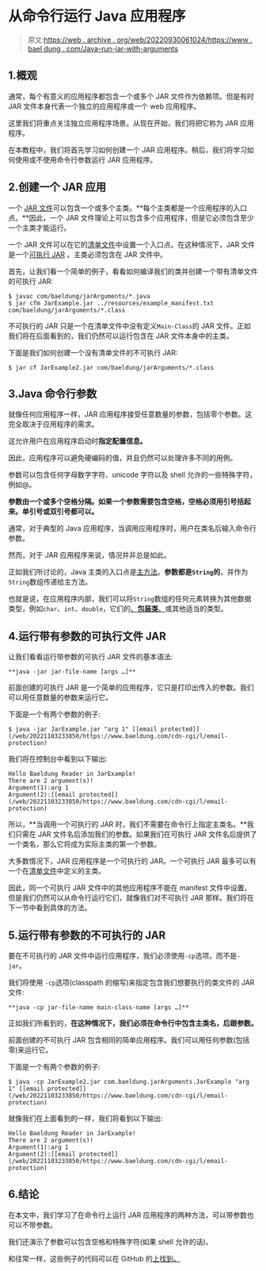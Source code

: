 # 从命令行运行 Java 应用程序

> 原文:[https://web . archive . org/web/20220930061024/https://www . bael dung . com/Java-run-jar-with-arguments](https://web.archive.org/web/20220930061024/https://www.baeldung.com/java-run-jar-with-arguments)

## 1.概观

通常，每个有意义的应用程序都包含一个或多个 JAR 文件作为依赖项。但是有时 JAR 文件本身代表一个独立的应用程序或一个 web 应用程序。

这里我们将重点关注独立应用程序场景。从现在开始，我们将把它称为 JAR 应用程序。

在本教程中，我们将首先学习如何创建一个 JAR 应用程序。稍后，我们将学习如何使用或不使用命令行参数运行 JAR 应用程序。

## 2.创建一个 **JAR** 应用

一个 [JAR 文件](/web/20221103233850/https://www.baeldung.com/java-create-jar)可以包含一个或多个主类。**每个主类都是一个应用程序的入口点。**因此，一个 JAR 文件理论上可以包含多个应用程序，但是它必须包含至少一个主类才能运行。

一个 JAR 文件可以在它的[清单文件](/web/20221103233850/https://www.baeldung.com/java-jar-executable-manifest-main-class)中设置一个入口点。在这种情况下，JAR 文件是一个[可执行 JAR](/web/20221103233850/https://www.baeldung.com/executable-jar-with-maven) 。主类必须包含在 JAR 文件中。

首先，让我们看一个简单的例子，看看如何编译我们的类并创建一个带有清单文件的可执行 JAR:

```
$ javac com/baeldung/jarArguments/*.java
$ jar cfm JarExample.jar ../resources/example_manifest.txt com/baeldung/jarArguments/*.class
```

不可执行的 JAR 只是一个在清单文件中没有定义`Main-Class`的 JAR 文件。正如我们将在后面看到的，我们仍然可以运行包含在 JAR 文件本身中的主类。

下面是我们如何创建一个没有清单文件的不可执行 JAR:

```
$ jar cf JarExample2.jar com/baeldung/jarArguments/*.class
```

## 3.Java 命令行参数

就像任何应用程序一样，JAR 应用程序接受任意数量的参数，包括零个参数。这完全取决于应用程序的需求。

这允许用户在应用程序启动时**指定配置信息。**

因此，应用程序可以避免硬编码的值，并且仍然可以处理许多不同的用例。

参数可以包含任何字母数字字符、unicode 字符以及 shell 允许的一些特殊字符，例如@。

**参数由一个或多个空格分隔。如果一个参数需要包含空格，空格必须用引号括起来。单引号或双引号都可以。**

通常，对于典型的 Java 应用程序，当调用应用程序时，用户在类名后输入命令行参数。

然而，对于 JAR 应用程序来说，情况并非总是如此。

正如我们所讨论的，Java 主类的入口点是[主方法](/web/20221103233850/https://www.baeldung.com/java-main-method)。**参数都是`String`的**，并作为`String`数组传递给主方法。

也就是说，在应用程序内部，我们可以将`String`数组的任何元素转换为其他数据类型，例如`char`、`int`、`double`，它们的[、**包装类**、](/web/20221103233850/https://www.baeldung.com/java-wrapper-classes)或其他适当的类型。

## 4.运行带有参数的可执行文件 **JAR**

让我们看看运行带参数的可执行 JAR 文件的基本语法:

`**java -jar jar-file-name [args …]**`

前面创建的可执行 JAR 是一个简单的应用程序，它只是打印出传入的参数。我们可以用任意数量的参数来运行它。

下面是一个有两个参数的例子:

```
$ java -jar JarExample.jar "arg 1" [[email protected]](/web/20221103233850/https://www.baeldung.com/cdn-cgi/l/email-protection) 
```

我们将在控制台中看到以下输出:

```
Hello Baeldung Reader in JarExample!
There are 2 argument(s)!
Argument(1):arg 1
Argument(2):[[email protected]](/web/20221103233850/https://www.baeldung.com/cdn-cgi/l/email-protection) 
```

所以，**当调用一个可执行的 JAR 时，我们不需要在命令行上指定主类名。**我们只需在 JAR 文件名后添加我们的参数。如果我们在可执行 JAR 文件名后提供了一个类名，那么它将成为实际主类的第一个参数。

大多数情况下，JAR 应用程序是一个可执行的 JAR。一个可执行 JAR 最多可以有一个在[清单文件](/web/20221103233850/https://www.baeldung.com/java-jar-executable-manifest-main-class)中定义的主类。

因此，同一个可执行 JAR 文件中的其他应用程序不能在 manifest 文件中设置，但是我们仍然可以从命令行运行它们，就像我们对不可执行 JAR 那样。我们将在下一节中看到具体的方法。

## 5.运行带有参数的不可执行的 **JAR**

要在不可执行的 JAR 文件中运行应用程序，我们必须使用`-cp`选项，而不是`-jar`。

我们将使用 `-cp`选项(classpath 的缩写)来指定包含我们想要执行的类文件的 JAR 文件:

`**java -cp jar-file-name main-class-name [args …]**`

正如我们所看到的，**在这种情况下，我们必须在命令行中包含主类名，后跟参数。**

前面创建的不可执行 JAR 包含相同的简单应用程序。我们可以用任何参数(包括零)来运行它。

下面是一个有两个参数的例子:

```
$ java -cp JarExample2.jar com.baeldung.jarArguments.JarExample "arg 1" [[email protected]](/web/20221103233850/https://www.baeldung.com/cdn-cgi/l/email-protection)
```

就像我们在上面看到的一样，我们将看到以下输出:

```
Hello Baeldung Reader in JarExample!
There are 2 argument(s)!
Argument(1):arg 1
Argument(2):[[email protected]](/web/20221103233850/https://www.baeldung.com/cdn-cgi/l/email-protection)
```

## 6.结论

在本文中，我们学习了在命令行上运行 JAR 应用程序的两种方法，可以带参数也可以不带参数。

我们还演示了参数可以包含空格和特殊字符(如果 shell 允许的话)。

和往常一样，这些例子的代码可以在 GitHub 的[上找到。](https://web.archive.org/web/20221103233850/https://github.com/eugenp/tutorials/tree/master/core-java-modules/core-java-8-2)